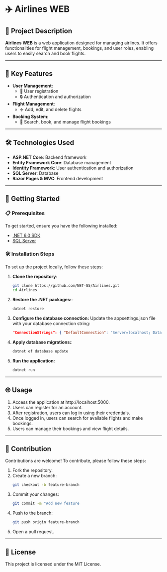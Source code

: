 # ✈️ Airlines WEB

## 📖 Project Description
**Airlines WEB** is a web application designed for managing airlines. It offers functionalities for flight management, bookings, and user roles, enabling users to easily search and book flights.

---

## 🌟 Key Features
- **User Management**: 
  - 🔑 User registration
  - 🔒 Authentication and authorization
- **Flight Management**: 
  - ✈️ Add, edit, and delete flights
- **Booking System**: 
  - 📅 Search, book, and manage flight bookings

---

## 🛠️ Technologies Used
- **ASP.NET Core**: Backend framework
- **Entity Framework Core**: Database management
- **Identity Framework**: User authentication and authorization
- **SQL Server**: Database
- **Razor Pages & MVC**: Frontend development

---

## 🚀 Getting Started

### 📋 Prerequisites
To get started, ensure you have the following installed:
- [.NET 6.0 SDK](https://dotnet.microsoft.com/download/dotnet/6.0)
- [SQL Server](https://www.microsoft.com/en-us/sql-server/sql-server-downloads)

### 🛠️ Installation Steps
To set up the project locally, follow these steps:

1. **Clone the repository**:
   ```bash
   git clone https://github.com/NET-G5/Airlines.git
   cd Airlines
2. **Restore the .NET packages:**:
   ```bash
   dotnet restore
3. **Configure the database connection:** Update the appsettings.json file with your database connection string:
   ```json
   "ConnectionStrings": { "DefaultConnection": "Server=localhost; Database=AirlineDataBase; User Id=sa; Password=MyP@ssw0rd123; TrustServerCertificate=True;" }
4. **Apply database migrations:**:
   ```bash
   dotnet ef database update
5. **Run the application:**
   ```bash
   dotnet run

---

## 🌐 Usage

1. Access the application at http://localhost:5000.
2. Users can register for an account.
3. After registration, users can log in using their credentials.
4. Once logged in, users can search for available flights and make bookings.
4. Users can manage their bookings and view flight details.

---

## 🤝 Contribution

Contributions are welcome! To contribute, please follow these steps:

1. Fork the repository.
2. Create a new branch:
   ```bash
   git checkout -b feature-branch
3. Commit your changes:
   ```bash
   git commit -m "Add new feature
3. Push to the branch:
   ```bash
   git push origin feature-branch
5. Open a pull request.

---

## 📝 License

This project is licensed under the MIT License.
